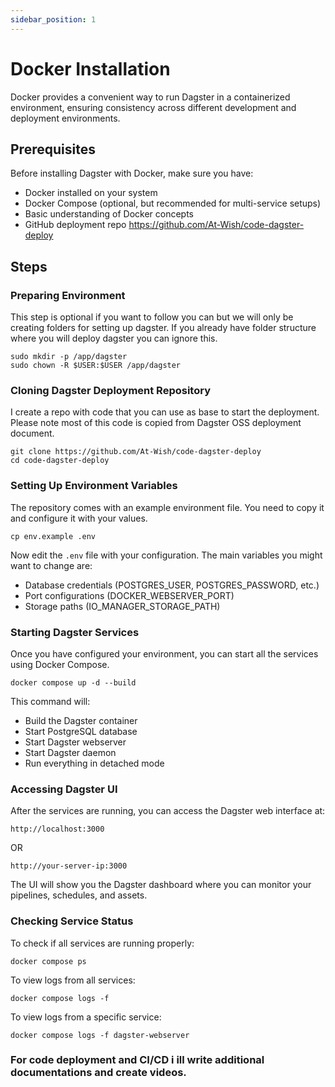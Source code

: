 ```yaml
---
sidebar_position: 1
---
```


# Docker Installation

Docker provides a convenient way to run Dagster in a containerized environment, ensuring consistency across different development and deployment environments.

## Prerequisites

Before installing Dagster with Docker, make sure you have:

- Docker installed on your system
- Docker Compose (optional, but recommended for multi-service setups)
- Basic understanding of Docker concepts
- GitHub deployment repo https://github.com/At-Wish/code-dagster-deploy 

## Steps
### Preparing Environment 
This step is optional if you want to follow you can but we will only be creating folders for setting up dagster. If you already have folder structure where you will deploy dagster you can ignore this.
```
sudo mkdir -p /app/dagster
sudo chown -R $USER:$USER /app/dagster
```

### Cloning Dagster Deployment Repository
I create a repo with code that you can use as base to start the deployment. Please note most of this code is copied from Dagster OSS deployment document. 
```
git clone https://github.com/At-Wish/code-dagster-deploy
cd code-dagster-deploy
```

### Setting Up Environment Variables
The repository comes with an example environment file. You need to copy it and configure it with your values.
```
cp env.example .env
```

Now edit the `.env` file with your configuration. The main variables you might want to change are:
- Database credentials (POSTGRES_USER, POSTGRES_PASSWORD, etc.)
- Port configurations (DOCKER_WEBSERVER_PORT)
- Storage paths (IO_MANAGER_STORAGE_PATH)

### Starting Dagster Services
Once you have configured your environment, you can start all the services using Docker Compose.
```
docker compose up -d --build
```

This command will:
- Build the Dagster container
- Start PostgreSQL database
- Start Dagster webserver
- Start Dagster daemon
- Run everything in detached mode

### Accessing Dagster UI
After the services are running, you can access the Dagster web interface at:
```
http://localhost:3000
```
OR
```
http://your-server-ip:3000
```

The UI will show you the Dagster dashboard where you can monitor your pipelines, schedules, and assets.

### Checking Service Status
To check if all services are running properly:
```
docker compose ps
```

To view logs from all services:
```
docker compose logs -f
```

To view logs from a specific service:
```
docker compose logs -f dagster-webserver
```

### For code deployment and CI/CD i ill write additional documentations and create videos.